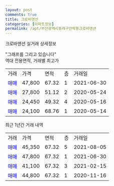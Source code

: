 ```yaml
---
layout: post
comments: true
title: 크로바맨션
categories: [아파트정보]
permalink: /apt/부산광역시동래구안락동크로바맨션
---
```


크로바맨션 실거래 상세정보

<script type="text/javascript">
  google.charts.load('current', {'packages':['line', 'corechart']});
  google.charts.setOnLoadCallback(drawChart);

  function drawChart() {
    var data = new google.visualization.DataTable();
    data.addColumn('date', '거래일');
    data.addColumn('number', "매매");
    data.addColumn('number', "전세");
    data.addColumn('number', "전매");

    data.addRows([[new Date(Date.parse("2021-08-05")), 45350, null, null], [new Date(Date.parse("2021-06-30")), 47800, null, null], [new Date(Date.parse("2021-02-15")), 41100, null, null], [new Date(Date.parse("2020-11-16")), 44800, null, null]]);

    var options = {
      hAxis: {
        format: 'yyyy/MM/dd'
      },    
      lineWidth: 0,
      pointsVisible: true,    
      title: '최근 1년간 유형별 실거래가 분포',
      legend: { position: 'bottom' }
    };

    var formatter = new google.visualization.NumberFormat({pattern:'###,###'} );
    formatter.format(data, 1);
    formatter.format(data, 2);
    
    setTimeout(function() {
        var chart = new google.visualization.LineChart(document.getElementById('columnchart_material'));
        chart.draw(data, (options));
        document.getElementById('loading').style.display = 'none';
    }, 1000);
  }
</script>


<div id="loading" style="z-index:20; display: block; margin-left: 0px">"그래프를 그리고 있습니다"</div>
<div id="columnchart_material" style="width: 95%; margin-left: 0px; display: block"></div>
<!-- contents start -->
역대 전용면적, 거래별 최고가
<table class="sortable">
    <tr>
      <td>거래</td>
      <td>가격</td>
      <td>면적</td>
      <td>층</td>
      <td>거래일</td>
    </tr>
        <tr>
          <td><a style="color: blue">매매</a></td>
          <td>47,800</td>
          <td>67.32</td>
          <td>1</td>
          <td>2021-06-30</td>
        </tr>            <tr>
          <td><a style="color: blue">매매</a></td>
          <td>27,800</td>
          <td>51.12</td>
          <td>2</td>
          <td>2020-05-24</td>
        </tr>            <tr>
          <td><a style="color: blue">매매</a></td>
          <td>24,450</td>
          <td>49.32</td>
          <td>4</td>
          <td>2020-05-16</td>
        </tr>            <tr>
          <td><a style="color: blue">매매</a></td>
          <td>24,100</td>
          <td>68.76</td>
          <td>1</td>
          <td>2020-05-14</td>
        </tr>        
    
    
</table>

최근 1년간 거래 내역

<table class="sortable">
    <tr>
      <td>거래</td>
      <td>가격</td>
      <td>면적</td>
      <td>층</td>
      <td>거래일</td>
    </tr>
    <tr>
      <td><a style="color: blue">매매</a></td>
      <td>45,350</td>
      <td>67.32</td>
      <td>5</td>
      <td>2021-08-05</td>
    </tr>          <tr>
      <td><a style="color: blue">매매</a></td>
      <td>47,800</td>
      <td>67.32</td>
      <td>1</td>
      <td>2021-06-30</td>
    </tr>          <tr>
      <td><a style="color: blue">매매</a></td>
      <td>41,100</td>
      <td>67.32</td>
      <td>3</td>
      <td>2021-02-15</td>
    </tr>          <tr>
      <td><a style="color: blue">매매</a></td>
      <td>44,800</td>
      <td>67.32</td>
      <td>1</td>
      <td>2020-11-16</td>
    </tr>      </table>
<!-- contents end -->    

